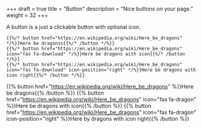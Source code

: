 +++
draft = true
title = "Button"
description = "Nice buttons on your page."
weight = 32
+++

A button is a just a clickable button with optional icon.

```
{{%/* button href="https://en.wikipedia.org/wiki/Here_be_dragons" */%}}Here be dragonss{{%/* /button */%}}
{{%/* button href="https://en.wikipedia.org/wiki/Here_be_dragons" icon="fas fa-download" */%}}Here be dragons with icon{{%/* /button */%}}
{{%/* button href="https://en.wikipedia.org/wiki/Here_be_dragons" icon="fas fa-download" icon-position="right" */%}}Here be dragons with icon right{{%/* /button */%}}
```

{{% button href="https://en.wikipedia.org/wiki/Here_be_dragons" %}}Here be dragons{{% /button %}}
{{% button href="https://en.wikipedia.org/wiki/Here_be_dragons" icon="fas fa-dragon" %}}Here be dragons with icon{{% /button %}}
{{% button href="https://en.wikipedia.org/wiki/Here_be_dragons" icon="fas fa-dragon" icon-position="right" %}}Here by dragons with icon right{{% /button %}}
